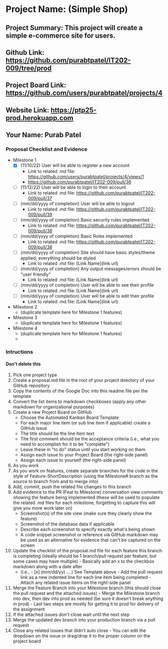 # Project Name: (Simple Shop)
## Project Summary: This project will create a simple e-commerce site for users. 
## Github Link: https://github.com/purabtpatel/IT202-009/tree/prod
## Project Board Link: https://github.com/users/purabtpatel/projects/4
## Website Link: https://ptp25-prod.herokuapp.com
## Your Name: Purab Patel

<!-- Line item / Feature template (use this for each bullet point) -- DO NOT DELETE THIS SECTION


- [ ] \(mm/dd/yyyy of completion) Feature Title (from the proposal bullet point, if it's a sub-point indent it properly)
  -  Link to related .md file: [Link Name](link url)

 End Line item / Feature Template -- DO NOT DELETE THIS SECTION --> 
 
 
### Proposal Checklist and Evidence

- Milestone 1
  - [x] \(11/10/22) User will be able to register a new account
    -  Link to related .md file: https://github.com/users/purabtpatel/projects/4/views/1
    -  https://github.com/purabtpatel/IT202-009/pull/36
  - [ ] \(11/12/22) User will be able to login to their account
    -  Link to related .md file: https://github.com/purabtpatel/IT202-009/pull/37
  - [ ] \(mm/dd/yyyy of completion) User will be able to logout
    -  Link to related .md file: https://github.com/purabtpatel/IT202-009/pull/39
  - [ ] \(mm/dd/yyyy of completion) Basic security rules implemented
    -  Link to related .md file: https://github.com/purabtpatel/IT202-009/pull/38
  - [ ] \(mm/dd/yyyy of completion) Basic Roles implemented
    -  Link to related .md file: https://github.com/purabtpatel/IT202-009/pull/38
  - [ ] \(mm/dd/yyyy of completion) Site should have basic styles/theme applied; everything should be styled
    -  Link to related .md file: [Link Name](link url)
  - [ ] \(mm/dd/yyyy of completion) Any output messages/errors should be "user friendly"
    -  Link to related .md file: [Link Name](link url)
  - [ ] \(mm/dd/yyyy of completion) User will be able to see their profile
    -  Link to related .md file: [Link Name](link url)
   -  [ ] \(mm/dd/yyyy of completion) User will be able to edit their profile
       -  Link to related .md file: [Link Name](link url)
- Milestone 2
  - (duplicate template here for Milestone 1 features)
- Milestone 3
  - (duplicate template here for Milestone 1 features)
- Milestone 4
  - (duplicate template here for Milestone 1 features)
  - 
### Intructions
#### Don't delete this
1. Pick one project type
2. Create a proposal.md file in the root of your project directory of your GitHub repository
3. Copy the contents of the Google Doc into this readme file per the template
4. Convert the list items to markdown checkboxes (apply any other markdown for organizational purposes)
5. Create a new Project Board on GitHub
   - Choose the Automated Kanban Board Template
   - For each major line item (or sub line item if applicable) create a GitHub issue
   - The title should be the line item text
   - The first comment should be the acceptance criteria (i.e., what you need to accomplish for it to be "complete")
   - Leave these in "to do" status until you start working on them
   - Assign each issue to your Project Board (the right-side panel)
   - Assign each issue to yourself (the right-side panel)
6. As you work
  1. As you work on features, create separate branches for the code in the style of Feature-ShortDescription (using the Milestone# branch as the source to branch from and to merge into)
  2. Add, commit, push the related file changes to this branch
  3. Add evidence to the PR (Feat to Milestone) conversation view comments showing the feature being implemented (these will be used to populate the related .md files for each milestone, forgetting to capture this will give you more work later on)
     - Screenshot(s) of the site view (make sure they clearly show the feature)
     - Screenshot of the database data if applicable
     - Describe each screenshot to specify exactly what's being shown
     - A code snippet screenshot or reference via GitHub markdown may be used as an alternative for evidence that can't be captured on the screen
  4. Update the checklist of the proposal.md file for each feature this branch is completing (ideally should be 1 branch/pull request per feature, but some cases may have multiple)
    - Basically add an x to the checkbox markdown along with a date after
      - (i.e.,   - [x] (mm/dd/yy) ....) See Template above
    - Add the pull request link as a new indented line for each line item being completed
    - Attach any related issue items on the right-side panel
  5. Merge the Feature Branch into your Milestone branch (this should close the pull request and the attached issues)
    - Merge the Milestone branch into dev, then dev into prod as needed (be sure it doesn't break anything in prod)
    - Last two steps are mostly for getting it to prod for delivery of the assignment 
  7. If the attached issues don't close wait until the next step
  8. Merge the updated dev branch into your production branch via a pull request
  9. Close any related issues that didn't auto close
    - You can edit the dropdown on the issue or drag/drop it to the proper column on the project board